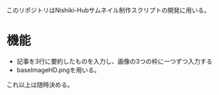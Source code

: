 このリポジトリはNishiki-Hubサムネイル制作スクリプトの開発に用いる。

# 機能

* 記事を3行に要約したものを入力し、画像の3つの枠に一つずつ入力する
* baseImageHD.pngを用いる。

これ以上は随時決める。